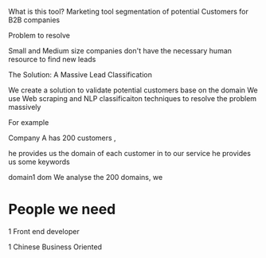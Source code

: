 


What is this tool?
 Marketing tool segmentation of potential Customers
 for B2B companies 

Problem to resolve

Small and Medium size companies  don't have the necessary human resource to find new leads

The Solution: A Massive Lead Classification 

We create a solution to validate potential customers base on the domain
We use Web scraping and NLP classificaiton techniques to resolve the problem massively

For example

Company A has 200 customers , 

he provides us the domain of each customer in to our service
he provides us some keywords


domain1 
dom
We analyse the 200 domains, we 


# People we need



1 Front end developer

1 Chinese Business Oriented


